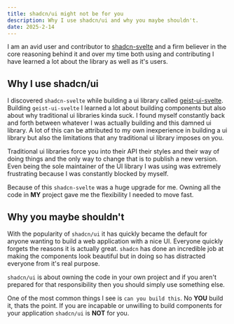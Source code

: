 ```yaml
---
title: shadcn/ui might not be for you
description: Why I use shadcn/ui and why you maybe shouldn't.
date: 2025-2-14
---
```


I am an avid user and contributor to [shadcn-svelte](https://shadcn-svelte.com) and a firm believer in the core reasoning behind it and over my time both using and contributing I have learned a lot about the library as well as it's users. 

## Why I use shadcn/ui
I discovered `shadcn-svelte` while building a ui library called [geist-ui-svelte](https://github.com/ieedan/geist-ui-svelte). Building `geist-ui-svelte` I learned a lot about building components but also about why traditional ui libraries kinda suck. I found myself constantly back and forth between whatever I was actually building and this damned ui library. A lot of this can be attributed to my own inexperience in building a ui library but also the limitations that any traditional ui library imposes on you. 

Traditional ui libraries force you into their API their styles and their way of doing things and the only way to change that is to publish a new version. Even being the sole maintainer of the UI library I was using was extremely frustrating because I was constantly blocked by myself.

Because of this `shadcn-svelte` was a huge upgrade for me. Owning all the code in **MY** project gave me the flexibility I needed to move fast.

## Why you maybe shouldn't
With the popularity of `shadcn/ui` it has quickly became the default for anyone wanting to build a web application with a nice UI. Everyone quickly forgets the reasons it is actually great. `shadcn` has done an incredible job at making the components look beautiful but in doing so has distracted everyone from it's real purpose. 

`shadcn/ui` is about owning the code in your own project and if you aren't prepared for that responsibility then you should simply use something else.

One of the most common things I see is `can you build this`. No **YOU** build it, thats the point. If you are incapable or unwilling to build components for your application `shadcn/ui` is **NOT** for you.